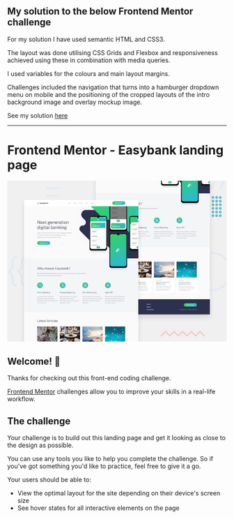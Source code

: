 ## My solution to the below Frontend Mentor challenge

For my solution I have used semantic HTML and CSS3.

The layout was done utilising CSS Grids and Flexbox and responsiveness achieved using these in combination with media queries.

I used variables for the colours and main layout margins.

Challenges included the navigation that turns into a hamburger dropdown menu on mobile and the positioning of the cropped layouts of the intro background image and overlay mockup image.

See my solution [here](https://freedamoore.github.io/easybank-landing-page/)

---

# Frontend Mentor - Easybank landing page

![Design preview for the Easybank landing page coding challenge](./design/desktop-preview.jpg)

## Welcome! 👋

Thanks for checking out this front-end coding challenge.

[Frontend Mentor](https://www.frontendmentor.io) challenges allow you to improve your skills in a real-life workflow.

## The challenge

Your challenge is to build out this landing page and get it looking as close to the design as possible.

You can use any tools you like to help you complete the challenge. So if you've got something you'd like to practice, feel free to give it a go.

Your users should be able to:

- View the optimal layout for the site depending on their device's screen size
- See hover states for all interactive elements on the page
